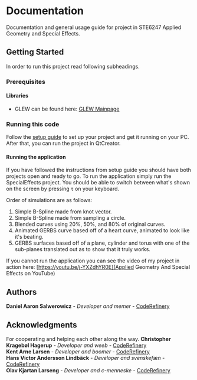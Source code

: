 # Documentation
Documentation and general usage guide for project in STE6247 Applied Geometry and Special Effects.

## Getting Started
In order to run this project read following subheadings.

### Prerequisites
#### Libraries
 * GLEW can be found here: [GLEW Mainpage](http://glew.sourceforge.net/)

### Running this code
Follow the [setup guide](GMlibSetupGuide2018.pdf) to set up your project and get it running on your PC. After that, you can run the project in QtCreator.

#### Running the application
If you have followed the instructions from setup guide you should have both projects open and ready to go. To run the application simply run the SpecialEffects project. You should be able to switch between what's shown on the screen by pressing `t` on your keyboard. 

Order of simulations are as follows:
 1. Simple B-Spline made from knot vector.
 2. Simple B-Spline made from sampling a circle.
 3. Blended curves using 20%, 50%, and 80% of original curves.
 4. Animated GERBS curve based off of a heart curve, animated to look like it's beating.
 5. GERBS surfaces based off of a plane, cylinder and torus with one of the sub-planes translated out as to show that it truly works. 

If you cannot run the application you can see the video of my project in action here: [https://youtu.be/j-YXZdhYR0E](Applied Geometry And Special Effects on YouTube)

## Authors
**Daniel Aaron Salwerowicz** - *Developer and memer* - [CodeRefinery](https://source.coderefinery.org/MormonJesus69420)

## Acknowledgments
For cooperating and helping each other along the way.
**Christopher Kragebøl Hagerup** - *Developer and weeb* -
[CodeRefinery](https://source.coderefinery.org/Krahager)  
**Kent Arne Larsen** - *Developer and boomer* -
[CodeRefinery](https://source.coderefinery.org/kla096)  
**Hans Victor Andersson Lindbäck** - *Developer and svenskefæn* -
[CodeRefinery](https://source.coderefinery.org/hli039)  
**Olav Kjartan Larseng** - *Developer and c-menneske* -
[CodeRefinery](https://source.coderefinery.org/ola014)
